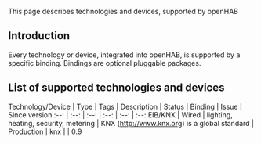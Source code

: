 This page describes technologies and devices, supported by openHAB

## Introduction

Every technology or device, integrated into openHAB, is supported by a specific binding. Bindings are optional pluggable packages.

## List of supported technologies and devices

Technology/Device | Type  | Tags | Description | Status | Binding | Issue | Since version
:--:              | :--:  | :--: | :--:        | :--:   | :--:
EIB/KNX           | Wired | lighting, heating, security, metering | KNX (http://www.knx.org) is a global standard | Production | knx |   | 0.9
